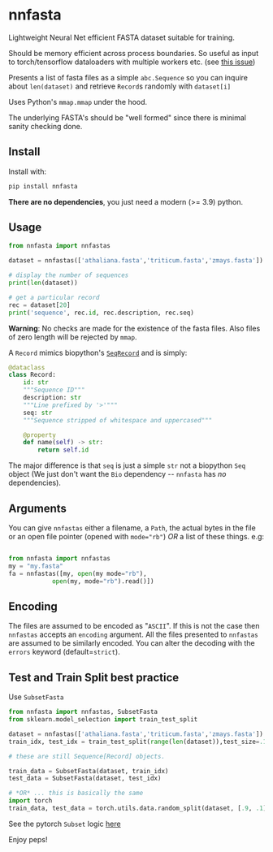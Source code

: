 # nnfasta

Lightweight Neural Net efficient FASTA dataset suitable for training.

Should be memory efficient across process boundaries.
So useful as input to torch/tensorflow dataloaders with multiple workers etc.
(see [this issue](https://github.com/pytorch/pytorch/issues/13246#issuecomment-905703662))

Presents a list of fasta files as a simple `abc.Sequence`
so you can inquire about `len(dataset)` and retrieve
`Record`s randomly with `dataset[i]`

Uses Python's `mmap.mmap` under the hood.

The underlying FASTA's should be "well formed" since there is
minimal sanity checking done.

## Install

Install with:

```bash
pip install nnfasta
```

**There are no dependencies**, you just need a modern (>= 3.9) python.

## Usage

```python
from nnfasta import nnfastas

dataset = nnfastas(['athaliana.fasta','triticum.fasta','zmays.fasta'])

# display the number of sequences
print(len(dataset))

# get a particular record
rec = dataset[20]
print('sequence', rec.id, rec.description, rec.seq)
```

**Warning**: No checks are made for the existence of
the fasta files. Also files of zero length will be rejected
by `mmap`.

A `Record` mimics biopython's [`SeqRecord`](https://biopython.org/wiki/SeqRecord) and is simply:

```python
@dataclass
class Record:
    id: str
    """Sequence ID"""
    description: str
    """Line prefixed by '>'"""
    seq: str
    """Sequence stripped of whitespace and uppercased"""

    @property
    def name(self) -> str:
        return self.id
```

The major difference is that `seq` is just a simple `str` not a biopython `Seq` object
(We just don't want the `Bio` dependency -- `nnfasta` has _no_ dependencies).

## Arguments

You can give `nnfastas` either a filename, a `Path`, the actual
bytes in the file or an open file pointer (opened with `mode="rb"`)
_OR_ a list of these things. e.g:

```python

from nnfasta import nnfastas
my = "my.fasta"
fa = nnfastas([my, open(my mode="rb"),
            open(my, mode="rb").read()])
```

## Encoding

The files are assumed to be encoded as "`ASCII`". If this is not the
case then `nnfastas` accepts an `encoding` argument. All the files
presented to `nnfastas` are assumed to be similarly encoded. You can
alter the decoding with the `errors` keyword (default=`strict`).

## Test and Train Split best practice

Use `SubsetFasta`

```python
from nnfasta import nnfastas, SubsetFasta
from sklearn.model_selection import train_test_split

dataset = nnfastas(['athaliana.fasta','triticum.fasta','zmays.fasta'])
train_idx, test_idx = train_test_split(range(len(dataset)),test_size=.1,shuffle=True)

# these are still Sequence[Record] objects.

train_data = SubsetFasta(dataset, train_idx)
test_data = SubsetFasta(dataset, test_idx)

# *OR* ... this is basically the same
import torch
train_data, test_data = torch.utils.data.random_split(dataset, [.9, .1])

```

See the pytorch `Subset` logic [here](https://pytorch.org/docs/stable/data.html#torch.utils.data.Subset)

Enjoy peps!
